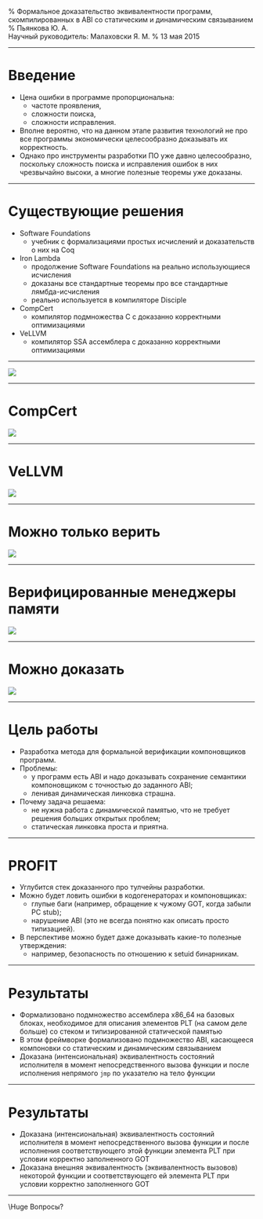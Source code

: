 %   Формальное доказательство эквивалентности программ, скомпилированных в ABI
    со статическим и динамическим связыванием
%   Пьянкова Ю. А.\
    Научный руководитель: Малаховски Я. М.
%   13 мая 2015

---

# Введение

* Цена ошибки в программе пропорциональна:
    * частоте проявления,
    * сложности поиска,
    * сложности исправления.
* Вполне вероятно, что на данном этапе развития технологий не про все
  программы экономически целесообразно доказывать их корректность.
* Однако про инструменты разработки ПО уже давно целесообразно,
  поскольку сложность поиска и исправления ошибок в них чрезвычайно
  высоки, а многие полезные теоремы уже доказаны.

---

# Существующие решения

* Software Foundations
    * учебник с формализациями простых исчислений и доказательств о них на Coq
* Iron Lambda
    * продолжение Software Foundations на реально использующиеся исчисления
    * доказаны все стандартные теоремы про все стандартные лямбда-исчисления
    * реально используется в компиляторе Disciple
* CompCert
    * компилятор подмножества C с доказанно корректными оптимизациями
* VeLLVM
    * компилятор SSA ассемблера с доказанно корректными оптимизациями

---

![](diagram.png)

---

# CompCert

![](compcert.png)

---

# VeLLVM

![](vellvm.png)

---

# Можно только верить

![](faith.png)

---

# Верифицированные менеджеры памяти

![](memory.png)

---

# Можно доказать

![](ld.png)

---

# Цель работы

* Разработка метода для формальной верификации компоновщиков программ.
* Проблемы:
    * у программ есть ABI и надо доказывать сохранение семантики компоновщиком с точностью до заданного ABI;
    * ленивая динамическая линковка страшна.
* Почему задача решаема:
    * не нужна работа с динамической памятью, что не требует решения больших открытых проблем;
    * статическая линковка проста и приятна.

---

# PROFIT

* Углубится стек доказанного про тулчейны разработки.
* Можно будет ловить ошибки в кодогенераторах и компоновщиках:
    * глупые баги (например, обращение к чужому GOT, когда забыли PC stub);
    * нарушение ABI (это не всегда понятно как описать просто типизацией).
* В перспективе можно будет даже доказывать какие-то полезные утверждения:
    * например, безопасность по отношению к setuid бинарникам.

---

# Результаты

*   Формализовано подмножество ассемблера x86_64 на базовых блоках, необходимое
    для описания элементов PLT (на самом деле больше) со стеком и
    типизированной статической памятью
*   В этом фреймворке формализовано подмножество ABI, касающееся компоновки
    со статическим и динамическим связыванием
*   Доказана (интенсиональная) эквивалентность состояний исполнителя в момент
    непосредственного вызова функции и после исполнения непрямого `jmp` по
    указателю на тело функции

---

# Результаты

*   Доказана (интенсиональная) эквивалентность состояний исполнителя в момент
    непосредственного вызова функции и после исполнения соответствующего этой
    функции элемента PLT при условии корректно заполненного GOT
*   Доказана внешняя эквивалентность (эквивалентность вызовов) некоторой
    функции и соответствующего ей элемента PLT при условии корректно
    заполненного GOT

---

\Huge Вопросы?
